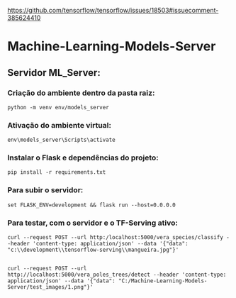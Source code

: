 https://github.com/tensorflow/tensorflow/issues/18503#issuecomment-385624410

# Machine-Learning-Models-Server

## Servidor ML_Server:

### Criação do ambiente dentro da pasta raiz:

	python -m venv env/models_server
	
### Ativação do ambiente virtual:
	
	env\models_server\Scripts\activate
	
### Instalar o Flask e dependências do projeto:

	pip install -r requirements.txt
	
### Para subir o servidor:

	set FLASK_ENV=development && flask run --host=0.0.0.0

### Para testar, com o servidor e o TF-Serving ativo:

	curl --request POST --url http:/localhost:5000/vera_species/classify --header 'content-type: application/json' --data '{"data": "c:\\development\\tensorflow-serving\\mangueira.jpg"}'


	curl --request POST --url http://localhost:5000/vera_poles_trees/detect --header 'content-type: application/json' --data '{"data": "C:/Machine-Learning-Models-Server/test_images/1.png"}'
